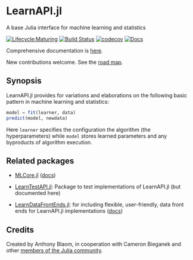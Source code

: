 # LearnAPI.jl

A base Julia interface for machine learning and statistics

[![Lifecycle:Maturing](https://img.shields.io/badge/Lifecycle-Maturing-007EC6)](ROADMAP.md)
[![Build Status](https://github.com/JuliaAI/LearnAPI.jl/workflows/CI/badge.svg)](https://github.com/JuliaAI/LearnAPI.jl/actions)
[![codecov](https://codecov.io/gh/JuliaAI/LearnAPI.jl/graph/badge.svg?token=9IWT9KYINZ)](https://codecov.io/gh/JuliaAI/LearnAPI.jl?branch=dev)
[![Docs](https://img.shields.io/badge/docs-dev-blue.svg)](https://juliaai.github.io/LearnAPI.jl/dev/)

Comprehensive documentation is [here](https://juliaai.github.io/LearnAPI.jl/dev/).

New contributions welcome. See the [road map](ROADMAP.md).

## Synopsis

LearnAPI.jl provides for variations and elaborations on the following basic pattern in machine
learning and statistics:

```julia
model = fit(learner, data)
predict(model, newdata)
```

Here `learner` specifies the configuration the algorithm (the hyperparameters) while
`model` stores learned parameters and any byproducts of algorithm execution.

## Related packages

- [MLCore.jl](https://github.com/JuliaML/MLCore.jl) ([docs](https://juliaml.github.io/MLCore.jl/stable/api/#Core-API))

- [LearnTestAPI.jl](https://github.com/JuliaAI/LearnTestAPI.jl): Package to test implementations of LearnAPI.jl (but documented here)

- [LearnDataFrontEnds.jl](https://github.com/JuliaAI/LearnDataFrontEnds.jl): for including flexible, user-friendly, data front ends for LearnAPI.jl implementations ([docs](https://juliaai.github.io/stable/))


## Credits

Created by Anthony Blaom, in cooperation with Cameron Bieganek and other [members of the
Julia
community](https://discourse.julialang.org/t/ann-learnapi-jl-proposal-for-a-basement-level-machine-learning-api/93048).

